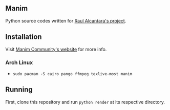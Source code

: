 ## Manim

Python source codes written for [Raul Alcantara's project](https://www.youtube.com/playlist?list=PLklb9oKw6FrI0CB9SksE7ku1eIoJLRh9T).

## Installation

Visit [Manim Community's website](https://docs.manim.community) for more info.

### Arch Linux

* `sudo pacman -S cairo pango ffmpeg texlive-most manim`

## Running

First, clone this repository and run `python render` at its respective directory.
